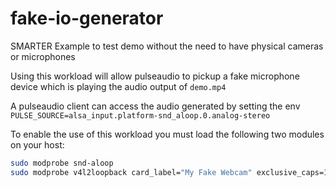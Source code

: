 # fake-io-generator
SMARTER Example to test demo without the need to have physical cameras or microphones

Using this workload will allow pulseaudio to pickup a fake microphone device which is playing the audio output of `demo.mp4`

A pulseaudio client can access the audio generated by setting the env `PULSE_SOURCE=alsa_input.platform-snd_aloop.0.analog-stereo`

To enable the use of this workload you must load the following two modules on your host:
```bash
sudo modprobe snd-aloop
sudo modprobe v4l2loopback card_label="My Fake Webcam" exclusive_caps=1
```
